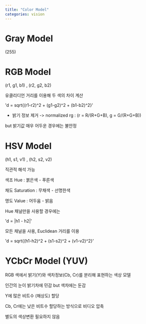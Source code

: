 ```yaml
---
title: "Color Model"
categories: vision
---
```

# Gray Model

(255)

# RGB Model

(r1, g1, b1) , (r2, g2, b2)

유클리디언 거리를 이용해 두 색의 차이 계산

'd = sqrt{(r1-r2)^2 + (g1-g2)^2 + (b1-b2)^2}'

* 밝기 정보 제거 -> normalized rg : (r = R/(R+G+B), g = G/(R+G+B))

but 밝기값 매우 어두운 경우에는 불안정

# HSV Model

(h1, s1, v1) , (h2, s2, v2)

직관적 해석 가능

색조 Hue : 붉은색 - 푸른색

채도 Saturation : 무채색 - 선명한색

명도 Value : 어두움 - 밝음

Hue 채널만을 사용할 경우에는 

'd = |h1 - h2|'

모든 채널을 사용, Euclidean 거리를 이용

'd = sqrt{(h1-h2)^2 + (s1-s2)^2 + (v1-v2)^2}'

# YCbCr Model (YUV)

RGB 색에서 밝기(Y)와 색차정보(Cb, Cr)를 분리해 표현하는 색상 모델

인간의 눈이 밝기차에 민감 but 색차에는 둔감

Y에 많은 비트수 (해상도) 할당

Cb, Cr에는 낮은 비트수 할당하는 방식으로 비디오 압축

별도의 색상변환 필요하지 않음

